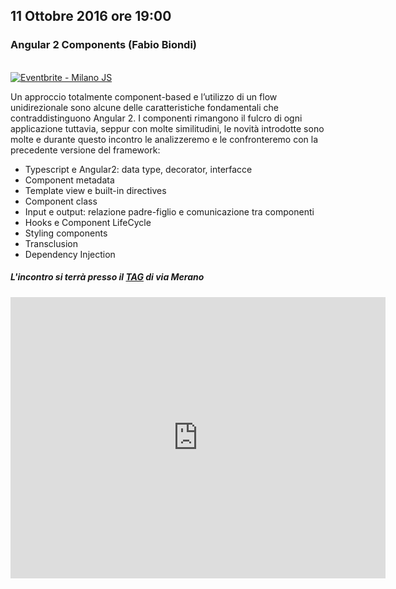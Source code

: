 ## 11 Ottobre 2016 ore 19:00
### Angular 2 Components (Fabio Biondi)

<br>
<a href="http://www.eventbrite.it/e/biglietti-milano-js-28235531234?ref=ebtnebtckt" target="_blank"><img src="https://www.eventbrite.it/custombutton?eid=28235531234" alt="Eventbrite - Milano JS" /></a>

Un approccio totalmente component-based e l’utilizzo di un flow unidirezionale sono alcune delle caratteristiche fondamentali che contraddistinguono Angular 2.
I componenti rimangono il fulcro di ogni applicazione tuttavia, seppur con molte similitudini, le novità introdotte sono molte e durante questo incontro le analizzeremo e le confronteremo con la precedente versione del framework:

- Typescript e Angular2: data type, decorator, interfacce
- Component metadata
- Template view e built-in directives
- Component class
- Input e output: relazione padre-figlio e comunicazione tra componenti
- Hooks e Component LifeCycle
- Styling components
- Transclusion
- Dependency Injection 


##### L'incontro si terrà presso il [TAG](http://milano-merano.talentgarden.org) di via Merano
<div class="frame">
  <iframe src="https://www.google.com/maps/embed?pb=!1m18!1m12!1m3!1d2796.632823664467!2d9.21910805139425!3d45.49733823914957!2m3!1f0!2f0!3f0!3m2!1i1024!2i768!4f13.1!3m3!1m2!1s0x4786c71ed10a476b%3A0xd2ec0047ea24ab80!2sTalent+Garden+Milano+-+Merano!5e0!3m2!1sit!2sit!4v1452794238477" width="600" height="450" frameborder="0" style="border:0" allowfullscreen></iframe>
</div>
